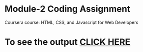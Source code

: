 

# Module-2 Coding Assignment

Coursera course: HTML, CSS, and Javascript for Web Developers

# To see the output [CLICK HERE](https://github.com/AyushMiharia/-HTML-CSS-and-Javascript-for-Web-Developers/edit/master/Assignments/module-2/index.html)

